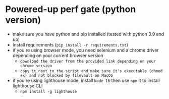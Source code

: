 # Powered-up perf gate (python version)

- make sure you have python and pip installed (tested with python 3.9 and up)
- install requirements (`pip install -r requirements.txt`)
- if you're using browser mode, you need selenium and a chrome driver depending on your current browser version
  - `download the driver from the provided link depending on your chrome version`
  - `copy it next to the script and make sure it's executable (chmod +x) and not blocked by filevault on MacOS`
- if you're using lighthouse mode, install `Node 16` then use `npm` it to install lighthouse CLI
  - `npm install -g lighthouse`